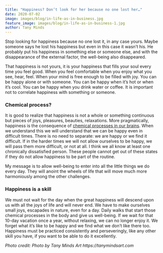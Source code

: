 ```yaml
---
title: "Happiness? Don’t look for her because no one lost her…"
date: 2020-07-02
image: images/blog/in-life-as-in-business.jpg
feature_image: images/blog/in-life-as-in-business-1.jpg
author: Tany Minds
---
```


Stop looking for happiness because no one lost it, in any case yours. Maybe someone says he lost his happiness but even in this case it wasn’t his. He probably put his happiness in something else or someone else, and with the disappearance of the external factor, the well-being also disappeared.

That happiness is not yours, it is your happiness that fills your soul every time you feel good. When you feel comfortable when you enjoy what you see, hear, feel. When your mind is free enough to be filled with joy. You can be happy alone or with someone. You can be happy when it’s hot or when it’s cool. You can be happy when you drink water or coffee. It is important not to correlate happiness with something or someone.

### Chemical process?

It is good to realize that happiness is not a whole or something continuous but pieces of joys, pleasures, beauties, relaxations. More pragmatically, happiness is the consequence of [chemical processes in our brains](https://www.ncbi.nlm.nih.gov/pmc/articles/PMC4449495/). When we understand this we will understand that we can be happy even in difficult times. There is no need to separate: we are happy or we find it difficult. If in the harder times we will not allow ourselves to be happy, we will pass them more difficult, or not at all. I think we all know at least one chronically dissatisfied person. These people cannot get out of these states if they do not allow happiness to be part of the routine.

My message is to allow well-being to enter into all the little things we do every day. They will anoint the wheels of life that will move much more harmoniously among the other challenges.

### Happiness is a skill

We must not wait for the day when the great happiness will descend upon us with all the joys of life and will never end. We have to make ourselves small joys, escapades in nature, even for a day. Daily walks that start those chemical processes in the body and give us well-being. If we wait for that 10-day vacation once a year, without relaxing, we can no longer enjoy it. We forget what it’s like to be happy and we find what we don’t like there too. Happiness must be practiced consistently and perseveringly, like any other skill you have, if you want to be able to do it excellently.

_Photo credit: Photo by Tany Minds Art https://tanymindsart.com_